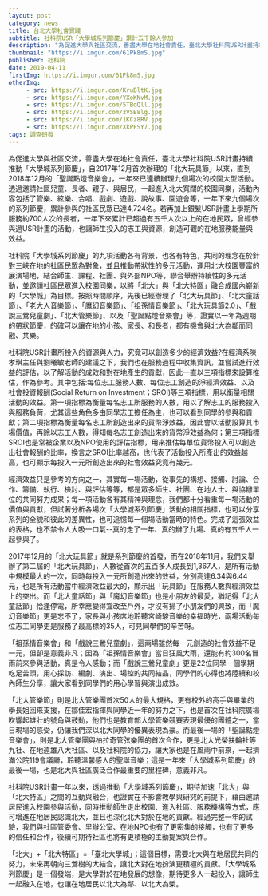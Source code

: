```yaml
---
layout: post
category: news
title: 台北大學社會實踐
subtitle: 社科院USR「大學城系列節慶」累計五千餘人參加
description: "為促進大學與社區交流，善盡大學在地社會責任，臺北大學社科院USR計畫持續推動「大學城系列節慶」，自2017年12月首次辦理的「北大玩具節」以來，直到2018年12月的「聖誕點燈音樂會」，一年來已連續辦理九個場次的校園大型活動。透過邀請社區兒童、長者、親子、與居民，一起進入北大寬闊的校園同樂，活動內容包括了管樂、絃樂、合唱、戲劇、遊戲、說故事、園遊會等，一年下來九個場次的系列節慶，累計參與的社區民眾已達4,724名。若再加上銀髮USR計畫上學期所服務約700人次的長者，一年下來累計已超過有五千人次以上的在地民眾，曾經參與過USR計畫的活動，也讓師生投入的志工與資源，創造可觀的在地服務能量與效益。..."
thumbnail: "https://i.imgur.com/61Pk8mS.jpg"
publisher: 社科院
date: 2019-04-11
firstImg: https://i.imgur.com/61Pk8mS.jpg
otherImg:
     - src: https://i.imgur.com/KruBltK.jpg
     - src: https://i.imgur.com/YXoKNvM.jpg
     - src: https://i.imgur.com/5TBqQll.jpg
     - src: https://i.imgur.com/zVSB8lg.jpg
     - src: https://i.imgur.com/1KCz8RV.jpg
     - src: https://i.imgur.com/XkPFSY7.jpg
tags: 調查研發
---
```


為促進大學與社區交流，善盡大學在地社會責任，臺北大學社科院USR計畫持續推動「大學城系列節慶」，自2017年12月首次辦理的「北大玩具節」以來，直到2018年12月的「聖誕點燈音樂會」，一年來已連續辦理九個場次的校園大型活動。透過邀請社區兒童、長者、親子、與居民，一起進入北大寬闊的校園同樂，活動內容包括了管樂、絃樂、合唱、戲劇、遊戲、說故事、園遊會等，一年下來九個場次的系列節慶，累計參與的社區民眾已達4,724名。若再加上銀髮USR計畫上學期所服務約700人次的長者，一年下來累計已超過有五千人次以上的在地民眾，曾經參與過USR計畫的活動，也讓師生投入的志工與資源，創造可觀的在地服務能量與效益。

社科院「大學城系列節慶」的九項活動各有背景，也各有特色，共同的理念在於針對三峽在地的社區民眾為對象，並且推動帶狀性的多元活動，運用北大校園豐富的展演場地，結合師生、課程、社團、與外部NPO等，聯合舉辦持續性的多元活動，並邀請社區民眾進入校園同樂，以將「北大」與「北大特區」融合成國內嶄新的「大學城」為目標。按照時間順序，先後已經辦理了「北大玩具節」、「北大童話節」、「老大人音樂節」、「魔幻音樂節」、「祖孫情音樂節」、「北大玩具節2.0」、「戲說三鶯兒童劇」、「北大管樂節」、以及「聖誕點燈音樂會」等，證實以一年為週期的帶狀節慶，的確可以讓在地的小孩、家長、和長者，都有機會與北大為鄰而同融、共樂。

社科院USR計畫所投入的資源與人力，究竟可以創造多少的經濟效益?在經濟系陳孝琪主任與劉曦敏老師的建議之下，我們也在服務過程中收集資訊，並嘗試進行效益的評估，以了解活動的成效和對在地產生的貢獻，因此一直以三項指標來設算推估，作為參考。其中包括:每位志工服務人數、每位志工創造的淨經濟效益、以及社會投資報酬(Social Return on Investment；SROI)等三項指標，用以衡量相關活動的效益。第一項指標為衡量每名志工所服務的人數，用以了解志工的服務投入與服務負荷，尤其這些角色多由同學志工擔任為主，也可以看到同學的參與和貢獻；第二項指標為衡量每名志工所創造出來的貨幣淨效益，因此會以活動設算其市場價值，再除以志工人數，得知每名志工創造出來的貨幣淨效益為何；第三項指標SROI也是常被企業以及NPO使用的評估指標，用來推估每單位貨幣投入可以創造出社會報酬的比率，換言之SROI比率越高，也代表了活動投入所產出的效益越高，也可顯示每投入一元所創造出來的社會效益究竟有幾元。

經濟效益只是參考的方向之一，其實每一場活動，從事先的構想、接觸、討論、合作、籌備、執行、檢討、與評估等等，都是眾多師生、社團、在地人士、與協辦單位的共同努力成果；每一項活動各有其精神與理念，我們都十分看重每一場活動的價值與貢獻，但試著分析各場次「大學城系列節慶」活動的相關指標，也可以分享系列的全貌和彼此的差異性，也可追憶每一個場活動當時的特色。完成了這張效益的表格，也不禁令人大吸一口氣--真的走了一年、真的辦了九場、真的有五千人一起參與了。

2017年12月的「北大玩具節」就是系列節慶的首發，而在2018年11月，我們又舉辦了第二屆的「北大玩具節」，人數從首次的五百多人成長到1,367人，是所有活動中規模最大的一次，同時每投入一元所創造出來的效益，分別高達6.34與6.44元，也是所有活動當中經濟效益最大的，顯示出「玩具節」在服務人數與經濟效益上的突出。而「北大童話節」與「魔幻音樂節」也是小朋友的最愛，猶記得「北大童話節」恰逢停電，所幸應變得宜改至戶外，才沒有掃了小朋友們的興致，而「魔幻音樂節」更是忘不了，家長與小孩席地聆聽宮崎駿音樂的幸福時光，兩場活動每位志工同學更是服務了最高標的35人，可見同學們的辛苦呀。

「祖孫情音樂會」和「戲說三鶯兒童劇」，這兩場雖然每一元創造的社會效益不足一元，但卻是意義非凡；因為「祖孫情音樂會」當日狂風大雨，還能有約300名冒雨前來參與活動，真是令人感動；而「戲說三鶯兒童劇」更是22位同學一個學期吃足苦頭，用心採訪、編劇、演出、場控的共同結晶，同學們的心得也將陸續和校內師生分享，讓大家看到同學們的用心學習與演出成效。

「北大管樂節」則是北大管樂團首次50人的最大規格，更有校外的高手與畢業的學長姐回來支援，在鄒佳宏指揮與同學近一年的努力之下，也是首次在社科院廣場吹響起雄壯的號角與鼓動，他們也是教育部大學管樂競賽表現最優的團體之一，當日現場的感受，仍讓我們深以北大同學的優異表現為豪。而最後一場的「聖誕點燈音樂會」，則是北大管樂團與柏拉奇管弦樂團的首次合作，更是北大光榮扶輪社等九社、在地遠雄八大社區、以及社科院的協力，讓大家也是在風雨中前來，一起擠滿公院119會議廳，聆聽溫馨感人的聖誕音樂；這是一年來「大學城系列節慶」的最後一場，也是北大與社區廣泛合作最重要的里程碑，意義非凡。

社科院USR計畫一年以來，透過推動「大學城系列節慶」，期待加速「北大」與「北大特區」之間的互動與融合，也證實在不影響教學與研究的前提下，藉由邀請居民進入校園參與活動，同時推動師生走出校園、進入社區、服務機構等方式，應可增進在地居民認識北大，並且也深化北大對於在地的貢獻。經過完整一年的試驗，我們與社區管委會、里辦公室、在地NPO也有了更密集的接觸，也有了更多的信任和合作，後續可期待社區也將有更積極的主動提案與合作。

「北大」+「北大特區」=「臺北大學城」；這個目標，需要北大與在地居民共同的努力，未來再朝向三鶯樹的大結合，讓北大對在地扮演更積極的貢獻。「大學城系列節慶」是一個發端，是大學對於在地發展的想像，期待更多人一起投入，讓師生一起融入在地，也讓在地居民以北大為鄰、以北大為榮。

